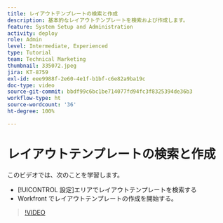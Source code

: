 ```yaml
---
title: レイアウトテンプレートの検索と作成
description: 基本的なレイアウトテンプレートを検索および作成します。
feature: System Setup and Administration
activity: deploy
role: Admin
level: Intermediate, Experienced
type: Tutorial
team: Technical Marketing
thumbnail: 335072.jpeg
jira: KT-8759
exl-id: eee9988f-2e60-4e1f-b1bf-c6e82a9ba19c
doc-type: video
source-git-commit: bbdf99c6bc1be714077fd94fc3f8325394de36b3
workflow-type: ht
source-wordcount: '36'
ht-degree: 100%

---
```


# レイアウトテンプレートの検索と作成

このビデオでは、次のことを学習します。

* [!UICONTROL 設定]エリアでレイアウトテンプレートを検索する
* Workfront でレイアウトテンプレートの作成を開始する。

>[!VIDEO](https://video.tv.adobe.com/v/335072/?quality=12&learn=on&enablevpops=1)
